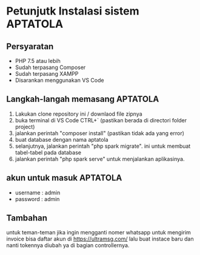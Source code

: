 # Petunjutk Instalasi sistem APTATOLA

## Persyaratan
- PHP 7.5 atau lebih
- Sudah terpasang Composer
- Sudah terpasang XAMPP
- Disarankan menggunakan VS Code

## Langkah-langah memasang APTATOLA
1. Lakukan clone repository ini / downlaod file zipnya
2. buka terminal di VS Code CTRL+` (pastikan berada di directori folder project)
3. jalankan perintah "composer install" (pastikan tidak ada yang error)
4. buat database dengan nama aptatola
5. selanjutnya, jalankan perintah "php spark migrate". ini untuk membuat tabel-tabel pada database
6. jalankan perintah "php spark serve" untuk menjalankan aplikasinya.

## akun untuk masuk APTATOLA
- username : admin
- password : admin

## Tambahan 
untuk teman-teman jika ingin mengganti nomer whatsapp untuk mengirim invoice bisa daftar akun di https://ultramsg.com/ lalu buat instace baru dan nanti tokennya diubah ya di bagian controllernya.
